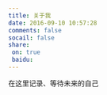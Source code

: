 ```yaml
---
title: 关于我
date: 2016-09-10 10:57:28
comments: false
socail: false
share:
 on: true
 baidu: 
---
```

在这里记录、等待未来的自己